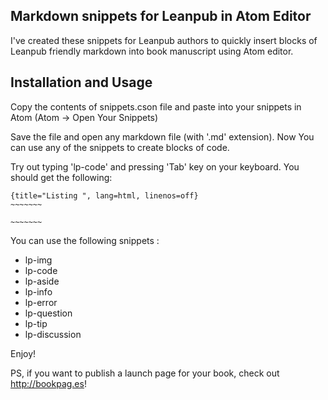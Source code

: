 ## Markdown snippets for Leanpub in Atom Editor

I've created these snippets for Leanpub authors to quickly insert blocks of Leanpub friendly markdown into book manuscript using Atom editor.

## Installation and Usage

Copy the contents of snippets.cson file and paste into your snippets in Atom (Atom -> Open Your Snippets)

Save the file and open any markdown file (with '.md' extension). Now You can use any of the snippets to create blocks of code.

Try out typing 'lp-code' and pressing 'Tab' key on your keyboard. You should get the following:
```
{title="Listing ", lang=html, linenos=off}
~~~~~~~

~~~~~~~

```

You can use the following snippets :

- lp-img
- lp-code
- lp-aside
- lp-info
- lp-error
- lp-question
- lp-tip
- lp-discussion

Enjoy!

PS, if you want to publish a launch page for your book, check out  http://bookpag.es! 
